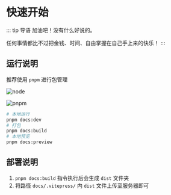 # 快速开始

::: tip 导语
加油吧！没有什么好说的。

任何事情都比不过把金钱、时间、自由掌握在自己手上来的快乐！
:::


## 运行说明

推荐使用 `pnpm` 进行包管理

![node](https://img.shields.io/badge/node-v16.16.0-green.svg)

![pnpm](https://img.shields.io/badge/pnpm-v7.5.2-svg?color=%23f69220)

```sh
# 本地运行
pnpm docs:dev
# 打包
pnpm docs:build
# 本地预览
pnpm docs:preview
```

## 部署说明

1. `pnpm docs:build` 指令执行后会生成 `dist` 文件夹
2. 将路径 `docs/.vitepress/` 内 `dist` 文件上传至服务器即可
